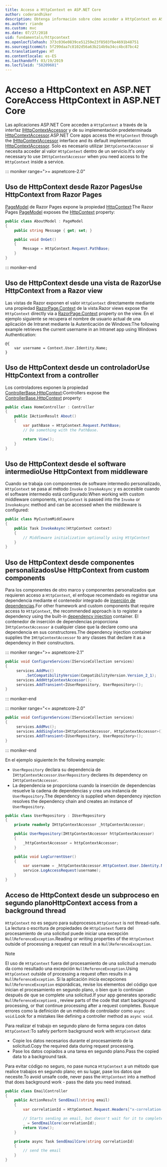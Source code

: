 ```yaml
---
title: Acceso a HttpContext en ASP.NET Core
author: coderandhiker
description: Obtenga información sobre cómo acceder a HttpContext en ASP.NET Core.
ms.author: riande
ms.custom: mvc
ms.date: 07/27/2018
uid: fundamentals/httpcontext
ms.openlocfilehash: 373c036e0839ce51259e23f8503fbe4691b48751
ms.sourcegitcommit: 5f299daa7c8102d56a63b214b9a34cc4bc87bc42
ms.translationtype: HT
ms.contentlocale: es-ES
ms.lasthandoff: 03/19/2019
ms.locfileid: "58209601"
---
```

# <a name="access-httpcontext-in-aspnet-core"></a><span data-ttu-id="61344-103">Acceso a HttpContext en ASP.NET Core</span><span class="sxs-lookup"><span data-stu-id="61344-103">Access HttpContext in ASP.NET Core</span></span>

<span data-ttu-id="61344-104">Las aplicaciones ASP.NET Core acceden a `HttpContext` a través de la interfaz [IHttpContextAccessor](/dotnet/api/microsoft.aspnetcore.http.ihttpcontextaccessor) y de su implementación predeterminada [HttpContextAccessor](/dotnet/api/microsoft.aspnetcore.http.httpcontextaccessor).</span><span class="sxs-lookup"><span data-stu-id="61344-104">ASP.NET Core apps access the `HttpContext` through the [IHttpContextAccessor](/dotnet/api/microsoft.aspnetcore.http.ihttpcontextaccessor) interface and its default implementation [HttpContextAccessor](/dotnet/api/microsoft.aspnetcore.http.httpcontextaccessor).</span></span> <span data-ttu-id="61344-105">Solo es necesario utilizar `IHttpContextAccessor` si necesita acceder al valor `HttpContext` dentro de un servicio.</span><span class="sxs-lookup"><span data-stu-id="61344-105">It's only necessary to use `IHttpContextAccessor` when you need access to the `HttpContext` inside a service.</span></span>

::: moniker range=">= aspnetcore-2.0"

## <a name="use-httpcontext-from-razor-pages"></a><span data-ttu-id="61344-106">Uso de HttpContext desde Razor Pages</span><span class="sxs-lookup"><span data-stu-id="61344-106">Use HttpContext from Razor Pages</span></span>

<span data-ttu-id="61344-107">[PageModel](/dotnet/api/microsoft.aspnetcore.mvc.razorpages.pagemodel) de Razor Pages expone la propiedad [HttpContext](/dotnet/api/microsoft.aspnetcore.mvc.razorpages.pagemodel.httpcontext):</span><span class="sxs-lookup"><span data-stu-id="61344-107">The Razor Pages [PageModel](/dotnet/api/microsoft.aspnetcore.mvc.razorpages.pagemodel) exposes the [HttpContext](/dotnet/api/microsoft.aspnetcore.mvc.razorpages.pagemodel.httpcontext) property:</span></span>

```csharp
public class AboutModel : PageModel
{
    public string Message { get; set; }

    public void OnGet()
    {
        Message = HttpContext.Request.PathBase;
    }
}
```

::: moniker-end

## <a name="use-httpcontext-from-a-razor-view"></a><span data-ttu-id="61344-108">Uso de HttpContext desde una vista de Razor</span><span class="sxs-lookup"><span data-stu-id="61344-108">Use HttpContext from a Razor view</span></span>

<span data-ttu-id="61344-109">Las vistas de Razor exponen el valor `HttpContext` directamente mediante una propiedad [RazorPage.Context](/dotnet/api/microsoft.aspnetcore.mvc.razor.razorpage.context#Microsoft_AspNetCore_Mvc_Razor_RazorPage_Context) de la vista.</span><span class="sxs-lookup"><span data-stu-id="61344-109">Razor views expose the `HttpContext` directly via a [RazorPage.Context](/dotnet/api/microsoft.aspnetcore.mvc.razor.razorpage.context#Microsoft_AspNetCore_Mvc_Razor_RazorPage_Context) property on the view.</span></span> <span data-ttu-id="61344-110">En el ejemplo siguiente se recupera el nombre de usuario actual de una aplicación de Intranet mediante la Autenticación de Windows:</span><span class="sxs-lookup"><span data-stu-id="61344-110">The following example retrieves the current username in an Intranet app using Windows Authentication:</span></span>

```cshtml
@{
    var username = Context.User.Identity.Name;
}
```

## <a name="use-httpcontext-from-a-controller"></a><span data-ttu-id="61344-111">Uso de HttpContext desde un controlador</span><span class="sxs-lookup"><span data-stu-id="61344-111">Use HttpContext from a controller</span></span>

<span data-ttu-id="61344-112">Los controladores exponen la propiedad [ControllerBase.HttpContext](/dotnet/api/microsoft.aspnetcore.mvc.controllerbase.httpcontext):</span><span class="sxs-lookup"><span data-stu-id="61344-112">Controllers expose the [ControllerBase.HttpContext](/dotnet/api/microsoft.aspnetcore.mvc.controllerbase.httpcontext) property:</span></span>

```csharp
public class HomeController : Controller
{
    public IActionResult About()
    {
        var pathBase = HttpContext.Request.PathBase;
        // Do something with the PathBase.

        return View();
    }
}
```

## <a name="use-httpcontext-from-middleware"></a><span data-ttu-id="61344-113">Uso de HttpContext desde el software intermedio</span><span class="sxs-lookup"><span data-stu-id="61344-113">Use HttpContext from middleware</span></span>

<span data-ttu-id="61344-114">Cuando se trabaja con componentes de software intermedio personalizado, `HttpContext` se pasa al método `Invoke` o `InvokeAsync` y es accesible cuando el software intermedio está configurado:</span><span class="sxs-lookup"><span data-stu-id="61344-114">When working with custom middleware components, `HttpContext` is passed into the `Invoke` or `InvokeAsync` method and can be accessed when the middleware is configured:</span></span>

```csharp
public class MyCustomMiddleware
{
    public Task InvokeAsync(HttpContext context)
    {
        // Middleware initialization optionally using HttpContext
    }
}
```

## <a name="use-httpcontext-from-custom-components"></a><span data-ttu-id="61344-115">Uso de HttpContext desde componentes personalizados</span><span class="sxs-lookup"><span data-stu-id="61344-115">Use HttpContext from custom components</span></span>

<span data-ttu-id="61344-116">Para los componentes de otro marco y componentes personalizados que requieren acceso a `HttpContext`, el enfoque recomendado es registrar una dependencia mediante el contenedor integrado de [inserción de dependencias](xref:fundamentals/dependency-injection).</span><span class="sxs-lookup"><span data-stu-id="61344-116">For other framework and custom components that require access to `HttpContext`, the recommended approach is to register a dependency using the built-in [dependency injection](xref:fundamentals/dependency-injection) container.</span></span> <span data-ttu-id="61344-117">El contenedor de inserción de dependencias proporciona `IHttpContextAccessor` a cualquier clase que la declare como una dependencia en sus constructores.</span><span class="sxs-lookup"><span data-stu-id="61344-117">The dependency injection container supplies the `IHttpContextAccessor` to any classes that declare it as a dependency in their constructors.</span></span>

::: moniker range=">= aspnetcore-2.1"

```csharp
public void ConfigureServices(IServiceCollection services)
{
     services.AddMvc()
         .SetCompatibilityVersion(CompatibilityVersion.Version_2_1);
     services.AddHttpContextAccessor();
     services.AddTransient<IUserRepository, UserRepository>();
}
```

::: moniker-end

::: moniker range="<= aspnetcore-2.0"

```csharp
public void ConfigureServices(IServiceCollection services)
{
     services.AddMvc();
     services.AddSingleton<IHttpContextAccessor, HttpContextAccessor>();
     services.AddTransient<IUserRepository, UserRepository>();
}
```

::: moniker-end

<span data-ttu-id="61344-118">En el ejemplo siguiente:</span><span class="sxs-lookup"><span data-stu-id="61344-118">In the following example:</span></span>

* <span data-ttu-id="61344-119">`UserRepository` declara su dependencia de `IHttpContextAccessor`.</span><span class="sxs-lookup"><span data-stu-id="61344-119">`UserRepository` declares its dependency on `IHttpContextAccessor`.</span></span>
* <span data-ttu-id="61344-120">La dependencia se proporciona cuando la inserción de dependencias resuelve la cadena de dependencias y crea una instancia de `UserRepository`.</span><span class="sxs-lookup"><span data-stu-id="61344-120">The dependency is supplied when dependency injection resolves the dependency chain and creates an instance of `UserRepository`.</span></span>

```csharp
public class UserRepository : IUserRepository
{
    private readonly IHttpContextAccessor _httpContextAccessor;

    public UserRepository(IHttpContextAccessor httpContextAccessor)
    {
        _httpContextAccessor = httpContextAccessor;
    }

    public void LogCurrentUser()
    {
        var username = _httpContextAccessor.HttpContext.User.Identity.Name;
        service.LogAccessRequest(username);
    }
}
```

## <a name="httpcontext-access-from-a-background-thread"></a><span data-ttu-id="61344-121">Acceso de HttpContext desde un subproceso en segundo plano</span><span class="sxs-lookup"><span data-stu-id="61344-121">HttpContext access from a background thread</span></span>

<span data-ttu-id="61344-122">`HttpContext` no es seguro para subprocesos.</span><span class="sxs-lookup"><span data-stu-id="61344-122">`HttpContext` is not thread-safe.</span></span> <span data-ttu-id="61344-123">La lectura o escritura de propiedades de `HttpContext` fuera del procesamiento de una solicitud puede iniciar una excepción `NullReferenceException`.</span><span class="sxs-lookup"><span data-stu-id="61344-123">Reading or writing properties of the `HttpContext` outside of processing a request can result in a `NullReferenceException`.</span></span>

> [!NOTE]
> <span data-ttu-id="61344-124">El uso de `HttpContext` fuera del procesamiento de una solicitud a menudo da como resultado una excepción `NullReferenceException`.</span><span class="sxs-lookup"><span data-stu-id="61344-124">Using `HttpContext` outside of processing a request often results in a `NullReferenceException`.</span></span> <span data-ttu-id="61344-125">Si la aplicación inicia excepciones `NullReferenceException` esporádicas, revise los elementos del código que inician el procesamiento en segundo plano, o bien que lo continúan después de que se complete una solicitud.</span><span class="sxs-lookup"><span data-stu-id="61344-125">If your app generates sporadic `NullReferenceException`s , review parts of the code that start background processing, or that continue processing after a request completes.</span></span> <span data-ttu-id="61344-126">Busque errores como la definición de un método de controlador como `async void`.</span><span class="sxs-lookup"><span data-stu-id="61344-126">Look for a mistakes like defining a controller method as `async void`.</span></span>

<span data-ttu-id="61344-127">Para realizar el trabajo en segundo plano de forma segura con datos `HttpContext`:</span><span class="sxs-lookup"><span data-stu-id="61344-127">To safely perform background work with `HttpContext` data:</span></span>

* <span data-ttu-id="61344-128">Copie los datos necesarios durante el procesamiento de la solicitud.</span><span class="sxs-lookup"><span data-stu-id="61344-128">Copy the required data during request processing.</span></span>
* <span data-ttu-id="61344-129">Pase los datos copiados a una tarea en segundo plano.</span><span class="sxs-lookup"><span data-stu-id="61344-129">Pass the copied data to a background task.</span></span>

<span data-ttu-id="61344-130">Para evitar código no seguro, no pase nunca `HttpContext` a un método que realice trabajos en segundo plano; en su lugar, pase los datos que necesite.</span><span class="sxs-lookup"><span data-stu-id="61344-130">To avoid unsafe code, never pass the `HttpContext` into a method that does background work - pass the data you need instead.</span></span>

```csharp
public class EmailController
{
    public ActionResult SendEmail(string email)
    {
        var correlationId = HttpContext.Request.Headers["x-correlation-id"].ToString();

        // Starts sending an email, but doesn't wait for it to complete
        _ = SendEmailCore(correlationId);
        return View();
    }

    private async Task SendEmailCore(string correlationId)
    {
        // send the email
    }
}
